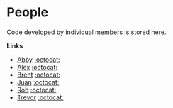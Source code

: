 # People

Code developed by individual members is stored here.

**Links**
- [Abby](https://github.com/rmorgan10/PythonProgrammingGroupStudy/tree/master/People/Abby) [:octocat:](https://github.com/abigailbishop/)
- [Alex](https://github.com/rmorgan10/PythonProgrammingGroupStudy/tree/master/People/Alex) [:octocat:](https://github.com/apizzuto/)
- [Brent](https://github.com/rmorgan10/PythonProgrammingGroupStudy/tree/master/People/Brent) [:octocat:](https://github.com/bamode/)
- [Juan](https://github.com/rmorgan10/PythonProgrammingGroupStudy/tree/master/People/Juan) [:octocat:](https://github.com/JuanBohorquez3/)
- [Rob](https://github.com/rmorgan10/PythonProgrammingGroupStudy/tree/master/People/Rob) [:octocat:](https://github.com/rmorgan10/)
- [Trevor](https://github.com/rmorgan10/PythonProgrammingGroupStudy/tree/master/People/Trevor) [:octocat:](https://github.com/toxholm/)
